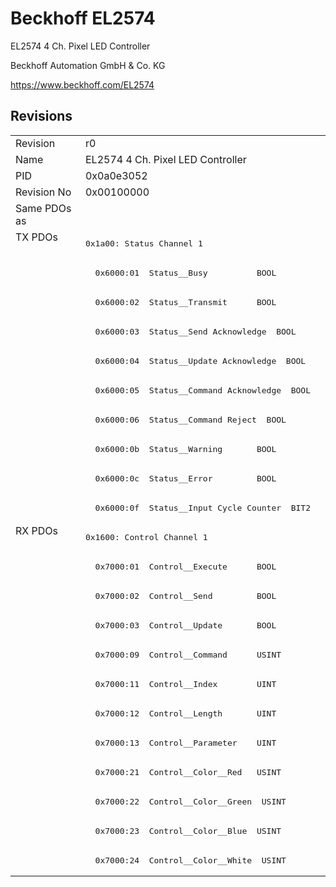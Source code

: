 # Beckhoff EL2574

EL2574 4 Ch. Pixel LED Controller

Beckhoff Automation GmbH & Co. KG

https://www.beckhoff.com/EL2574

## Revisions
<table>
<tr >
<td>Revision</td>
<td><div class="foo">r0</div></td>
</tr>
<tr >
<td>Name</td>
<td><div class="foo">EL2574 4 Ch. Pixel LED Controller</div></td>
</tr>
<tr >
<td>PID</td>
<td><div class="foo">0x0a0e3052</div></td>
</tr>
<tr >
<td>Revision No</td>
<td>0x00100000</td>
</tr>
<tr >
<td>Same PDOs as</td>
<td></td>
</tr>
<tr class="txpdo pdosection">
<td rowspan=10 valign=top>TX PDOs</td>
<td><pre>0x1a00: Status Channel 1</pre></td>
<td></td>
</tr>
<tr class="txpdo">
<td><pre>  0x6000:01  Status__Busy          BOOL</pre></td>
</tr>
<tr class="txpdo">
<td><pre>  0x6000:02  Status__Transmit      BOOL</pre></td>
</tr>
<tr class="txpdo">
<td><pre>  0x6000:03  Status__Send Acknowledge  BOOL</pre></td>
</tr>
<tr class="txpdo">
<td><pre>  0x6000:04  Status__Update Acknowledge  BOOL</pre></td>
</tr>
<tr class="txpdo">
<td><pre>  0x6000:05  Status__Command Acknowledge  BOOL</pre></td>
</tr>
<tr class="txpdo">
<td><pre>  0x6000:06  Status__Command Reject  BOOL</pre></td>
</tr>
<tr class="txpdo">
<td><pre>  0x6000:0b  Status__Warning       BOOL</pre></td>
</tr>
<tr class="txpdo">
<td><pre>  0x6000:0c  Status__Error         BOOL</pre></td>
</tr>
<tr class="txpdo">
<td><pre>  0x6000:0f  Status__Input Cycle Counter  BIT2</pre></td>
</tr>
<tr class="rxpdo pdosection">
<td rowspan=12 valign=top>RX PDOs</td>
<td><pre>0x1600: Control Channel 1</pre></td>
<td></td>
</tr>
<tr class="rxpdo">
<td><pre>  0x7000:01  Control__Execute      BOOL</pre></td>
</tr>
<tr class="rxpdo">
<td><pre>  0x7000:02  Control__Send         BOOL</pre></td>
</tr>
<tr class="rxpdo">
<td><pre>  0x7000:03  Control__Update       BOOL</pre></td>
</tr>
<tr class="rxpdo">
<td><pre>  0x7000:09  Control__Command      USINT</pre></td>
</tr>
<tr class="rxpdo">
<td><pre>  0x7000:11  Control__Index        UINT</pre></td>
</tr>
<tr class="rxpdo">
<td><pre>  0x7000:12  Control__Length       UINT</pre></td>
</tr>
<tr class="rxpdo">
<td><pre>  0x7000:13  Control__Parameter    UINT</pre></td>
</tr>
<tr class="rxpdo">
<td><pre>  0x7000:21  Control__Color__Red   USINT</pre></td>
</tr>
<tr class="rxpdo">
<td><pre>  0x7000:22  Control__Color__Green  USINT</pre></td>
</tr>
<tr class="rxpdo">
<td><pre>  0x7000:23  Control__Color__Blue  USINT</pre></td>
</tr>
<tr class="rxpdo">
<td><pre>  0x7000:24  Control__Color__White  USINT</pre></td>
</tr>
</table>
